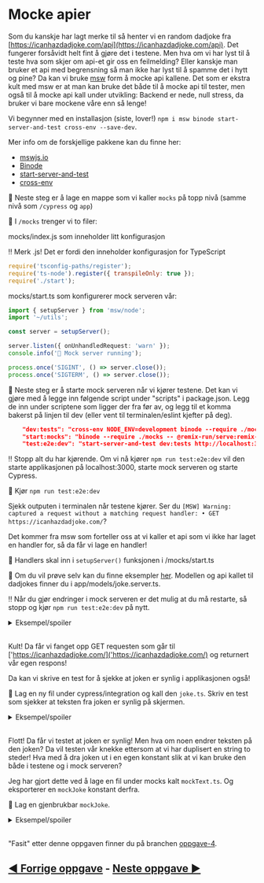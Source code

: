 # Mocke apier

Som du kanskje  har lagt merke til så henter vi en random dadjoke fra [https://icanhazdadjoke.com/api](https://icanhazdadjoke.com/api). Det fungerer forsåvidt helt fint å gjøre det i testene. Men hva om vi har lyst til å teste hva som skjer om api-et gir oss en feilmelding? Eller kanskje man bruker et api med begrensning så man ikke har lyst til å spamme det i hytt og pine? Da kan vi bruke [msw](https://mswjs.io/) form å mocke api kallene. Det som er ekstra kult med msw er at man kan bruke det både til å mocke api til tester, men også til å mocke api kall under utvikling: Backend er nede, null stress, da bruker vi bare mockene våre enn så lenge!

Vi begynner med en installasjon (siste, lover!) `npm i msw binode start-server-and-test cross-env --save-dev`. 

Mer info om de forskjellige pakkene kan du finne her: 
- [mswjs.io](https://mswjs.io/)
- [Binode](https://github.com/kentcdodds/binode)
- [start-server-and-test](https://www.npmjs.com/package/start-server-and-test)
- [cross-env](https://www.npmjs.com/package/cross-env)

📖 Neste steg er å lage en mappe som vi kaller `mocks` på topp nivå (samme nivå som `/cypress` og `app`)

📖 I `/mocks` trenger vi to filer: 

mocks/index.js som inneholder litt konfigurasjon 

‼️ Merk .js! Det er fordi den inneholder konfigurasjon for TypeScript

```js
require('tsconfig-paths/register');
require('ts-node').register({ transpileOnly: true });
require('./start');
```

mocks/start.ts som konfigurerer mock serveren vår: 
```ts
import { setupServer } from 'msw/node';
import '~/utils';

const server = setupServer();

server.listen({ onUnhandledRequest: 'warn' });
console.info('🔶 Mock server running');

process.once('SIGINT', () => server.close());
process.once('SIGTERM', () => server.close());
```

📖 Neste steg er å starte mock serveren når vi kjører testene. Det kan vi gjøre med å legge inn følgende script under "scripts" i package.json. Legg de inn under scriptene som ligger der fra før av, og legg til et komma bakerst på linjen til dev (eller vent til terminalen/eslint kjefter på deg). 

```json
    "dev:tests": "cross-env NODE_ENV=development binode --require ./mocks -- @remix-run/dev:remix dev",
    "start:mocks": "binode --require ./mocks -- @remix-run/serve:remix-serve build",
    "test:e2e:dev": "start-server-and-test dev:tests http://localhost:3000 \"cypress open\""
```

‼️ Stopp alt du har kjørende. Om vi nå kjører `npm run test:e2e:dev` vil den starte applikasjonen på localhost:3000, starte mock serveren og starte Cypress. 

📖 Kjør `npm run test:e2e:dev`

Sjekk outputen i terminalen når testene kjører. Ser du `[MSW] Warning: captured a request without a matching request handler: • GET https://icanhazdadjoke.com/`?

Det kommer fra msw som forteller oss at vi kaller et api som vi ikke har laget en handler for, så da får vi lage en handler!

🦒 Handlers skal inn i `setupServer()` funksjonen i /mocks/start.ts

📖 Om du vil prøve selv kan du finne eksempler [her](https://github.com/kentcdodds/kentcdodds.com/blob/main/mocks/start.ts). Modellen og api kallet til dadjokes finner du i app/models/joke.server.ts. 

‼️ Når du gjør endringer i mock serveren er det mulig at du må restarte, så stopp og kjør `npm run test:e2e:dev` på nytt. 

<details>
    <summary>Eksempel/spoiler</summary>
    <pre>
    import {rest} from 'msw';
    //.......
    const handlers = [
       rest.get('https://icanhazdadjoke.com/', 
        async (req, res, ctx) => {
            return res(ctx.json({
                id: 'fake-joke-id', 
                joke: 'Why are giraffes so slow to apologize? It takes them a long time to swallow their pride.',
                status: 200,
            }))
        },
        )
    ]
    const server = setupServer(...handlers);
    //.......
    </pre>
</details>
</br>

Kult! Da får vi fanget opp GET requesten som går til ['https://icanhazdadjoke.com/]('https://icanhazdadjoke.com/) og returnert vår egen respons!

Da kan vi skrive en test for å sjekke at joken er synlig i applikasjonen også!

📖 Lag en ny fil under cypress/integration og kall den `joke.ts`. Skriv en test som sjekker at teksten fra joken er synlig på skjermen. 

<details>
    <summary>Eksempel/spoiler</summary>
    <pre>
    describe('joke', () => { 
        it('should show a joke from our mocked api', () => {
            cy.visit('/');
            cy.findByText("Joke tekst her").should('exist');
        })
    }
    </pre>
</details>
</br>

Flott! Da får vi testet at joken er synlig! Men hva om noen endrer teksten på den joken? Da vil testen vår knekke ettersom at vi har duplisert en string to steder! Hva med å dra joken ut i en egen konstant slik at vi kan bruke den både i testene og i mock serveren?

Jeg har gjort dette ved å lage en fil under mocks kalt `mockText.ts`. Og eksporterer en `mockJoke` konstant derfra.

📖 Lag en gjenbrukbar `mockJoke`. 

<details>
    <summary>Eksempel/spoiler</summary>
    <span>mocks/mockText.ts</span>
    <pre>
    import { Joke } from '../app/models/joke.server';
    export const mockJoke: Joke = {
        id: 'fake-joke-id', 
        joke: 'Why are giraffes so slow to apologize? It takes them a long time to swallow their pride.',
        status: 200,
    }
    </pre>
    <span>mocks/start.ts</span>
    <pre>
    //.......
    const handlers = [
        rest.get('https://icanhazdadjoke.com/', 
        async (req, res, ctx) => {
            return res(ctx.json(mockJoke))
        },
        )
    ]
    //.......
    </pre>
    <span>cypress/integration/joke.ts</span>
    <pre>
    import {mockJoke} from '../../mocks/mockText';
    describe('joke', () => { 
        it('should show a joke from our mocked api', () => {
            cy.visit('/');
            cy.findByText(mockJoke.joke).should('exist');
        })
    })
    </pre>
</details>
</br>

"Fasit" etter denne oppgaven finner du på branchen [oppgave-4](https://github.com/GryNagel/cypress-workshop/tree/oppgave-4). 

## [◀️ Forrige oppgave](oppgave3.md) - [Neste oppgave ▶️](oppgave5.md)